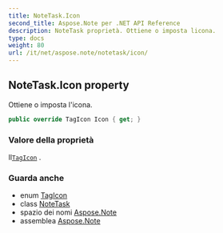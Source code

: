 ```yaml
---
title: NoteTask.Icon
second_title: Aspose.Note per .NET API Reference
description: NoteTask proprietà. Ottiene o imposta licona.
type: docs
weight: 80
url: /it/net/aspose.note/notetask/icon/
---
```

## NoteTask.Icon property

Ottiene o imposta l'icona.

```csharp
public override TagIcon Icon { get; }
```

### Valore della proprietà

Il[`TagIcon`](../../tagicon/) .

### Guarda anche

* enum [TagIcon](../../tagicon/)
* class [NoteTask](../)
* spazio dei nomi [Aspose.Note](../../notetask/)
* assemblea [Aspose.Note](../../../)


